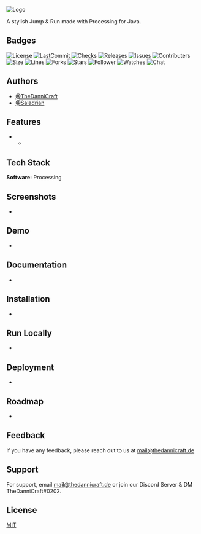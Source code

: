 ![Logo](https://i.imgur.com/RTeBsHi.png)

A stylish Jump & Run made with Processing for Java. 

## Badges
![License](https://img.shields.io/github/license/TheDanniCraft/jumjava?style=for-the-badge)
![LastCommit](https://img.shields.io/github/last-commit/thedannicraft/jumjava?style=for-the-badge)
![Checks](https://img.shields.io/github/checks-status/thedannicraft/jumjava/main?style=for-the-badge)
![Releases](https://img.shields.io/github/v/release/thedannicraft/jumjava?include_prereleases&style=for-the-badge)
![Issues](https://img.shields.io/github/issues/TheDanniCraft/jumjava?style=for-the-badge)
![Contributers](https://img.shields.io/github/contributors/thedannicraft/jumjava?style=for-the-badge)
![Size](https://img.shields.io/github/repo-size/thedannicraft/jumjava?style=for-the-badge)
![Lines](https://img.shields.io/tokei/lines/github/thedannicraft/jumjava?style=for-the-badge)
![Forks](https://img.shields.io/github/forks/TheDanniCraft/jumjava?style=for-the-badge)
![Stars](https://img.shields.io/github/stars/TheDanniCraft/jumjava?style=for-the-badge)
![Follower](https://img.shields.io/github/followers/thedannicraft?style=for-the-badge)
![Watches](https://img.shields.io/github/watchers/thedannicraft/jumjava?style=for-the-badge)
![Chat](https://img.shields.io/discord/820711921158062120?style=for-the-badge)

## Authors

* [@TheDanniCraft](https://www.github.com/thedannicraft)
* [@Saladrian](https://github.com/saladrian)


## Features

* -

## Tech Stack

**Software:** Processing

## Screenshots

-

## Demo

-

## Documentation

-

## Installation

-

## Run Locally

-

## Deployment

-

## Roadmap

-

## Feedback

If you have any feedback, please reach out to us at mail@thedannicraft.de

## Support

For support, email mail@thedannicraft.de or join our Discord Server & DM TheDanniCraft#0202.

## License

[MIT](https://choosealicense.com/licenses/mit/)
